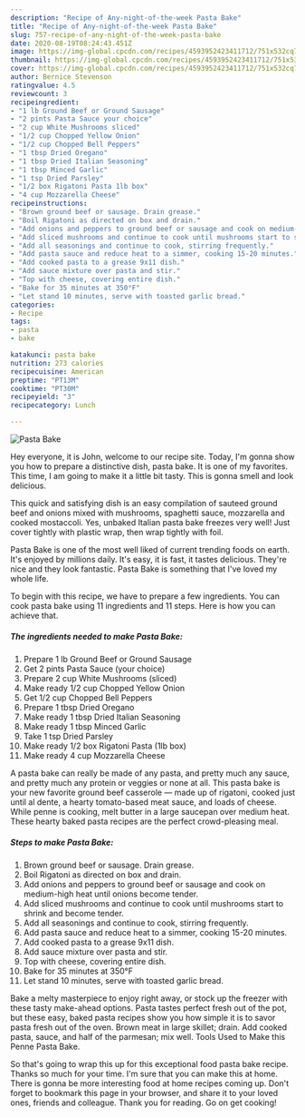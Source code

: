 ```yaml
---
description: "Recipe of Any-night-of-the-week Pasta Bake"
title: "Recipe of Any-night-of-the-week Pasta Bake"
slug: 757-recipe-of-any-night-of-the-week-pasta-bake
date: 2020-08-19T08:24:43.451Z
image: https://img-global.cpcdn.com/recipes/4593952423411712/751x532cq70/pasta-bake-recipe-main-photo.jpg
thumbnail: https://img-global.cpcdn.com/recipes/4593952423411712/751x532cq70/pasta-bake-recipe-main-photo.jpg
cover: https://img-global.cpcdn.com/recipes/4593952423411712/751x532cq70/pasta-bake-recipe-main-photo.jpg
author: Bernice Stevenson
ratingvalue: 4.5
reviewcount: 3
recipeingredient:
- "1 lb Ground Beef or Ground Sausage"
- "2 pints Pasta Sauce your choice"
- "2 cup White Mushrooms sliced"
- "1/2 cup Chopped Yellow Onion"
- "1/2 cup Chopped Bell Peppers"
- "1 tbsp Dried Oregano"
- "1 tbsp Dried Italian Seasoning"
- "1 tbsp Minced Garlic"
- "1 tsp Dried Parsley"
- "1/2 box Rigatoni Pasta 1lb box"
- "4 cup Mozzarella Cheese"
recipeinstructions:
- "Brown ground beef or sausage. Drain grease."
- "Boil Rigatoni as directed on box and drain."
- "Add onions and peppers to ground beef or sausage and cook on medium-high heat until onions become tender."
- "Add sliced mushrooms and continue to cook until mushrooms start to shrink and become tender."
- "Add all seasonings and continue to cook, stirring frequently."
- "Add pasta sauce and reduce heat to a simmer, cooking 15-20 minutes."
- "Add cooked pasta to a grease 9x11 dish."
- "Add sauce mixture over pasta and stir."
- "Top with cheese, covering entire dish."
- "Bake for 35 minutes at 350°F"
- "Let stand 10 minutes, serve with toasted garlic bread."
categories:
- Recipe
tags:
- pasta
- bake

katakunci: pasta bake 
nutrition: 273 calories
recipecuisine: American
preptime: "PT13M"
cooktime: "PT30M"
recipeyield: "3"
recipecategory: Lunch

---
```



![Pasta Bake](https://img-global.cpcdn.com/recipes/4593952423411712/751x532cq70/pasta-bake-recipe-main-photo.jpg)

Hey everyone, it is John, welcome to our recipe site. Today, I'm gonna show you how to prepare a distinctive dish, pasta bake. It is one of my favorites. This time, I am going to make it a little bit tasty. This is gonna smell and look delicious.

This quick and satisfying dish is an easy compilation of sauteed ground beef and onions mixed with mushrooms, spaghetti sauce, mozzarella and cooked mostaccoli. Yes, unbaked Italian pasta bake freezes very well! Just cover tightly with plastic wrap, then wrap tightly with foil.

Pasta Bake is one of the most well liked of current trending foods on earth. It's enjoyed by millions daily. It's easy, it is fast, it tastes delicious. They're nice and they look fantastic. Pasta Bake is something that I've loved my whole life.


To begin with this recipe, we have to prepare a few ingredients. You can cook pasta bake using 11 ingredients and 11 steps. Here is how you can achieve that.

<!--inarticleads1-->

##### The ingredients needed to make Pasta Bake:

1. Prepare 1 lb Ground Beef or Ground Sausage
1. Get 2 pints Pasta Sauce (your choice)
1. Prepare 2 cup White Mushrooms (sliced)
1. Make ready 1/2 cup Chopped Yellow Onion
1. Get 1/2 cup Chopped Bell Peppers
1. Prepare 1 tbsp Dried Oregano
1. Make ready 1 tbsp Dried Italian Seasoning
1. Make ready 1 tbsp Minced Garlic
1. Take 1 tsp Dried Parsley
1. Make ready 1/2 box Rigatoni Pasta (1lb box)
1. Make ready 4 cup Mozzarella Cheese


A pasta bake can really be made of any pasta, and pretty much any sauce, and pretty much any protein or veggies or none at all. This pasta bake is your new favorite ground beef casserole — made up of rigatoni, cooked just until al dente, a hearty tomato-based meat sauce, and loads of cheese. While penne is cooking, melt butter in a large saucepan over medium heat. These hearty baked pasta recipes are the perfect crowd-pleasing meal. 

<!--inarticleads2-->

##### Steps to make Pasta Bake:

1. Brown ground beef or sausage. Drain grease.
1. Boil Rigatoni as directed on box and drain.
1. Add onions and peppers to ground beef or sausage and cook on medium-high heat until onions become tender.
1. Add sliced mushrooms and continue to cook until mushrooms start to shrink and become tender.
1. Add all seasonings and continue to cook, stirring frequently.
1. Add pasta sauce and reduce heat to a simmer, cooking 15-20 minutes.
1. Add cooked pasta to a grease 9x11 dish.
1. Add sauce mixture over pasta and stir.
1. Top with cheese, covering entire dish.
1. Bake for 35 minutes at 350°F
1. Let stand 10 minutes, serve with toasted garlic bread.


Bake a melty masterpiece to enjoy right away, or stock up the freezer with these tasty make-ahead options. Pasta tastes perfect fresh out of the pot, but these easy, baked pasta recipes show you how simple it is to savor pasta fresh out of the oven. Brown meat in large skillet; drain. Add cooked pasta, sauce, and half of the parmesan; mix well. Tools Used to Make this Penne Pasta Bake. 

So that's going to wrap this up for this exceptional food pasta bake recipe. Thanks so much for your time. I'm sure that you can make this at home. There is gonna be more interesting food at home recipes coming up. Don't forget to bookmark this page in your browser, and share it to your loved ones, friends and colleague. Thank you for reading. Go on get cooking!
